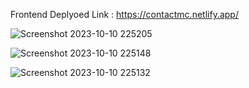 Frontend Deplyoed Link : https://contactmc.netlify.app/


 
 ![Screenshot 2023-10-10 225205](https://github.com/kedarhub/CMS/assets/115499163/ad4ca8b6-eafa-454c-8e19-78600faf39ca)


![Screenshot 2023-10-10 225148](https://github.com/kedarhub/CMS/assets/115499163/71bd688a-a232-43fd-b406-74aeeda0a86a)




![Screenshot 2023-10-10 225132](https://github.com/kedarhub/CMS/assets/115499163/fb191704-f032-4401-bd9e-7507a4cdac6a)
